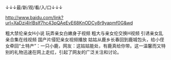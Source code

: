 ↓↓↓最/新/观/看/入/口↓↓↓

http://www.baidu.com/link?url=XaDzi4lrlBsIf7hc43pQAeEvE68KnODCy8r9yapmf0G&wd


粗大禁伦亲女H小说
玩弄亲女白嫩身子视频
粗大与亲女伦交换H视频
引诱亲女乱亲合集在线视频
国产片侵犯亲女视频播放
姑姑从鹿乡长春回到鹿城包头，给小侄女牵回“土特产”：一只小鹿，网友：这姑姑能处，有鹿真给你带。这一温馨而又特别的礼物迅速在网上走红，引起了网友的广泛关注和讨论。
